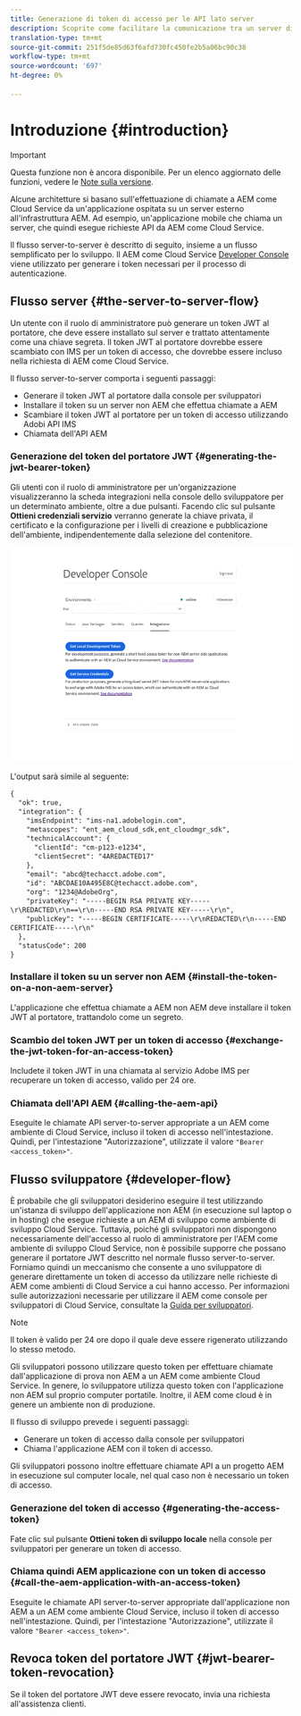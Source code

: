 ```yaml
---
title: Generazione di token di accesso per le API lato server
description: Scoprite come facilitare la comunicazione tra un server di terze parti e AEM come Cloud Service generando un token JWT protetto
translation-type: tm+mt
source-git-commit: 251f5de85d63f6afd730fc450fe2b5a06bc90c38
workflow-type: tm+mt
source-wordcount: '697'
ht-degree: 0%

---
```



# Introduzione {#introduction}

>[!IMPORTANT]
>
>Questa funzione non è ancora disponibile. Per un elenco aggiornato delle funzioni, vedere le [Note sulla versione](/help/release-notes/release-notes-cloud/release-notes-current.md).

Alcune architetture si basano sull&#39;effettuazione di chiamate a AEM come Cloud Service da un&#39;applicazione ospitata su un server esterno all&#39;infrastruttura AEM. Ad esempio, un&#39;applicazione mobile che chiama un server, che quindi esegue richieste API da AEM come Cloud Service.

Il flusso server-to-server è descritto di seguito, insieme a un flusso semplificato per lo sviluppo. Il AEM come Cloud Service [Developer Console](development-guidelines.md#crxde-lite-and-developer-console) viene utilizzato per generare i token necessari per il processo di autenticazione.

## Flusso server {#the-server-to-server-flow}

Un utente con il ruolo di amministratore può generare un token JWT al portatore, che deve essere installato sul server e trattato attentamente come una chiave segreta. Il token JWT al portatore dovrebbe essere scambiato con IMS per un token di accesso, che dovrebbe essere incluso nella richiesta di AEM come Cloud Service.

Il flusso server-to-server comporta i seguenti passaggi:

* Generare il token JWT al portatore dalla console per sviluppatori
* Installare il token su un server non AEM che effettua chiamate a AEM
* Scambiare il token JWT al portatore per un token di accesso utilizzando  Adobi  API IMS
* Chiamata dell&#39;API AEM

### Generazione del token del portatore JWT {#generating-the-jwt-bearer-token}

Gli utenti con il ruolo di amministratore per un&#39;organizzazione visualizzeranno la scheda integrazioni nella console dello sviluppatore per un determinato ambiente, oltre a due pulsanti. Facendo clic sul pulsante **Ottieni credenziali servizio** verranno generate la chiave privata, il certificato e la configurazione per i livelli di creazione e pubblicazione dell&#39;ambiente, indipendentemente dalla selezione del contenitore.

![Generazione JWT](assets/JWTtoken3.png)

L&#39;output sarà simile al seguente:

```
{
  "ok": true,
  "integration": {
    "imsEndpoint": "ims-na1.adobelogin.com",
    "metascopes": "ent_aem_cloud_sdk,ent_cloudmgr_sdk",
    "technicalAccount": {
      "clientId": "cm-p123-e1234",
      "clientSecret": "4AREDACTED17"
    },
    "email": "abcd@techacct.adobe.com",
    "id": "ABCDAE10A495E8C@techacct.adobe.com",
    "org": "1234@AdobeOrg",
    "privateKey": "-----BEGIN RSA PRIVATE KEY-----\r\REDACTED\r\n==\r\n-----END RSA PRIVATE KEY-----\r\n",
    "publicKey": "-----BEGIN CERTIFICATE-----\r\nREDACTED\r\n-----END CERTIFICATE-----\r\n"
  },
  "statusCode": 200
}
```

### Installare il token su un server non AEM {#install-the-token-on-a-non-aem-server}

L&#39;applicazione che effettua chiamate a AEM non AEM deve installare il token JWT al portatore, trattandolo come un segreto.

### Scambio del token JWT per un token di accesso {#exchange-the-jwt-token-for-an-access-token}

Includete il token JWT in una chiamata al servizio  Adobe  IMS per recuperare un token di accesso, valido per 24 ore.

### Chiamata dell&#39;API AEM {#calling-the-aem-api}

Eseguite le chiamate API server-to-server appropriate a un AEM come ambiente di Cloud Service, incluso il token di accesso nell&#39;intestazione. Quindi, per l&#39;intestazione &quot;Autorizzazione&quot;, utilizzate il valore `"Bearer <access_token>"`.

<!-- ### Code Samples {#code-samples}

https://git.corp.adobe.com/boston/skyline-api-client-lib (internal note: URL will change to public git repo before we publish) contains client libraries written in node.js that will exchange the JSON outputted by the developer console for an access token. -->

## Flusso sviluppatore {#developer-flow}

È probabile che gli sviluppatori desiderino eseguire il test utilizzando un&#39;istanza di sviluppo dell&#39;applicazione non AEM (in esecuzione sul laptop o in hosting) che esegue richieste a un AEM di sviluppo come ambiente di sviluppo Cloud Service. Tuttavia, poiché gli sviluppatori non dispongono necessariamente dell&#39;accesso al ruolo di amministratore per l&#39;AEM come ambiente di sviluppo Cloud Service, non è possibile supporre che possano generare il portatore JWT descritto nel normale flusso server-to-server. Forniamo quindi un meccanismo che consente a uno sviluppatore di generare direttamente un token di accesso da utilizzare nelle richieste di AEM come ambienti di Cloud Service a cui hanno accesso. Per informazioni sulle autorizzazioni necessarie per utilizzare il AEM come console per sviluppatori di Cloud Service, consultate la [Guida per sviluppatori](/help/implementing/developing/introduction/development-guidelines.md).

>[!NOTE]
>
>Il token è valido per 24 ore dopo il quale deve essere rigenerato utilizzando lo stesso metodo.

Gli sviluppatori possono utilizzare questo token per effettuare chiamate dall&#39;applicazione di prova non AEM a un AEM come ambiente Cloud Service. In genere, lo sviluppatore utilizza questo token con l&#39;applicazione non AEM sul proprio computer portatile. Inoltre, il AEM come cloud è in genere un ambiente non di produzione.

Il flusso di sviluppo prevede i seguenti passaggi:

* Generare un token di accesso dalla console per sviluppatori
* Chiama l&#39;applicazione AEM con il token di accesso.

Gli sviluppatori possono inoltre effettuare chiamate API a un progetto AEM in esecuzione sul computer locale, nel qual caso non è necessario un token di accesso.

### Generazione del token di accesso {#generating-the-access-token}

Fate clic sul pulsante **Ottieni token di sviluppo locale** nella console per sviluppatori per generare un token di accesso.

### Chiama quindi AEM applicazione con un token di accesso {#call-the-aem-application-with-an-access-token}

Eseguite le chiamate API server-to-server appropriate dall&#39;applicazione non AEM a un AEM come ambiente Cloud Service, incluso il token di accesso nell&#39;intestazione. Quindi, per l&#39;intestazione &quot;Autorizzazione&quot;, utilizzate il valore `"Bearer <access_token>"`.

## Revoca token del portatore JWT {#jwt-bearer-token-revocation}

Se il token del portatore JWT deve essere revocato, invia una richiesta all&#39;assistenza clienti.